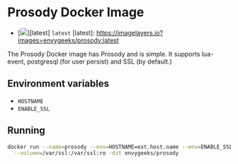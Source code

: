 # Prosody Docker Image

* [![](https://badge.imagelayers.io/envygeeks/prosody:latest.svg)][latest] `latest`
[latest]:   https://imagelayers.io?images=envygeeks/prosody:latest

The Prosody Docker image has Prosody and is simple.  It supports lua-event,
postgresql (for user persist) and SSL (by default.)

## Environment variables

* `HOSTNAME`
* `ENABLE_SSL`

## Running

```sh
docker run --name=prosody --env=HOSTNAME=ext.host.name --env=ENABLE_SSL=true \
  --volume=/var/ssl:/var/ssl:ro -dit envygeeks/prosody
```
